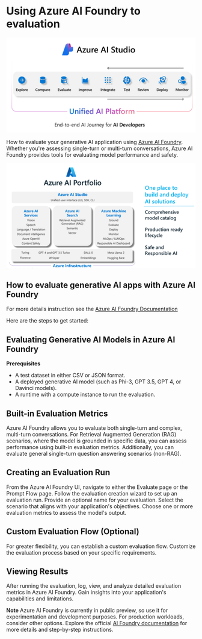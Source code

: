 # **Using Azure AI Foundry to evaluation**

![aistudo](../../../imgs/01/05/AIFoundry/AIFoundry.png)

How to evaluate your generative AI application using [Azure AI Foundry](https://ai.azure.com?WT.mc_id=aiml-138114-kinfeylo). Whether you're assessing single-turn or multi-turn conversations, Azure AI Foundry provides tools for evaluating model performance and safety. 

![aistudo](../../../imgs/01/05/AIFoundry/AIPortfolio.png)

## How to evaluate generative AI apps with Azure AI Foundry
For more details instruction see the [Azure AI Foundry Documentation](https://learn.microsoft.com/azure/ai-studio/how-to/evaluate-generative-ai-app?WT.mc_id=aiml-138114-kinfeylo)

Here are the steps to get started:

## Evaluating Generative AI Models in Azure AI Foundry

**Prerequisites**

- A test dataset in either CSV or JSON format.
- A deployed generative AI model (such as Phi-3, GPT 3.5, GPT 4, or Davinci models).
- A runtime with a compute instance to run the evaluation.

## Built-in Evaluation Metrics

Azure AI Foundry allows you to evaluate both single-turn and complex, multi-turn conversations.
For Retrieval Augmented Generation (RAG) scenarios, where the model is grounded in specific data, you can assess performance using built-in evaluation metrics.
Additionally, you can evaluate general single-turn question answering scenarios (non-RAG).

## Creating an Evaluation Run

From the Azure AI Foundry UI, navigate to either the Evaluate page or the Prompt Flow page.
Follow the evaluation creation wizard to set up an evaluation run. Provide an optional name for your evaluation.
Select the scenario that aligns with your application's objectives.
Choose one or more evaluation metrics to assess the model's output.

## Custom Evaluation Flow (Optional)

For greater flexibility, you can establish a custom evaluation flow. Customize the evaluation process based on your specific requirements.

## Viewing Results

After running the evaluation, log, view, and analyze detailed evaluation metrics in Azure AI Foundry. Gain insights into your application's capabilities and limitations.



**Note** Azure AI Foundry is currently in public preview, so use it for experimentation and development purposes. For production workloads, consider other options. Explore the official [AI Foundry documentation](https://learn.microsoft.com/azure/ai-studio/?WT.mc_id=aiml-138114-kinfeylo) for more details and step-by-step instructions. 

